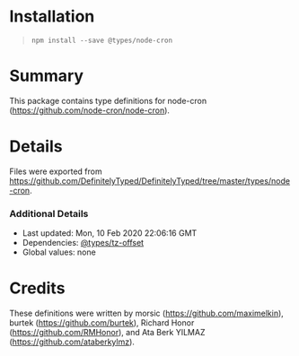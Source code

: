 # Installation
> `npm install --save @types/node-cron`

# Summary
This package contains type definitions for node-cron (https://github.com/node-cron/node-cron).

# Details
Files were exported from https://github.com/DefinitelyTyped/DefinitelyTyped/tree/master/types/node-cron.

### Additional Details
 * Last updated: Mon, 10 Feb 2020 22:06:16 GMT
 * Dependencies: [@types/tz-offset](https://npmjs.com/package/@types/tz-offset)
 * Global values: none

# Credits
These definitions were written by morsic (https://github.com/maximelkin), burtek (https://github.com/burtek), Richard Honor (https://github.com/RMHonor), and Ata Berk YILMAZ (https://github.com/ataberkylmz).

